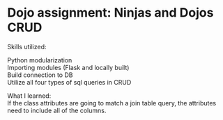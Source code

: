 # Dojo assignment: Ninjas and Dojos CRUD

Skills utilized:

Python modularization  
Importing modules (Flask and locally built)  
Build connection to DB  
Utilize all four types of sql queries in CRUD  

What I learned:  
If the class attributes are going to match a join table query, the attributes need to include all of the columns.